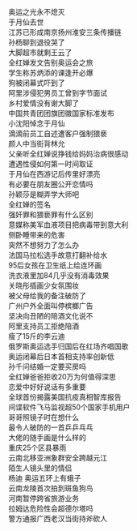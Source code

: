 奥运之光永不熄灭  
于月仙去世  
江苏已形成南京扬州淮安三条传播链  
孙杨聊到退役哭了  
大脚超市就剩王云了  
全红婵发文告别奥运会之旅  
学生称苏炳添的课逢开必爆  
狗被闭幕式吓到了  
阿里涉侵犯男员工曾到字节面试  
乡村爱情没有谢大脚了  
中国共青团团旗团徽国家标准发布  
小沈阳悼念于月仙  
滴滴前员工自述遭客户强制猥亵  
颜人中当街背林允  
父亲听全红婵说挣钱给妈妈治病很感动  
遭遇性侵如何第一时间取证  
于月仙在西游记后传里好漂亮  
有必要在朋友圈公开恋情吗  
孙颖莎是糊弄学大师吧  
全红婵的签名  
强奸罪和猥亵罪有什么区别  
意媒称美军血液项目把病毒带到意大利  
侧卧睡带来的危害  
突然不想努力了怎么办  
法国马拉松选手故意打翻补给水  
95后女孩在卫生纸上绘连环画  
洗衣液里加84几乎没有消毒效果  
关晓彤插画少女氛围妆  
被父母给我的备注破防了  
广州户外全面叫停槟榔广告  
坚决向丑陋的陪酒文化说不  
阿里支持员工拒绝陪酒  
瘦了15斤的李云迪  
俄罗斯奥运选手归国后在红场齐唱国歌  
奥运闭幕后日本首相支持率创新低  
孙千问结婚一定要买房吗  
全红婵爸爸拒收20万为何值得深思  
恋爱中好好说话有多重要  
全球首份揭露美国抗疫真相智库报告  
间谍软件飞马监视超50个国家手机用户  
哥哥照镜子时在想什么  
最令人破防的一首乒乒乓乓  
大佬的随手画是什么样的  
重庆25个区县暴雨  
云南北移亚洲象群安全跨越元江  
陌生人镜头里的情侣  
杨迪 奥运五环上有蛾子  
云南龙陵首次拍到斑鱼狗鸟  
河南暂停跨省旅游业务  
拉姆达危险性会超德尔塔吗  
警方通报广西老汉当街持斧砍人  
